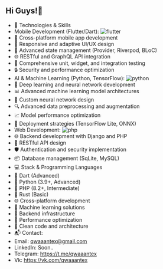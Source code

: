 ## Hi Guys!👋
- 🔧 Technologies & Skills
- Mobile Development (Flutter/Dart):
![flutter](https://github.com/user-attachments/assets/86f878ea-a25b-4c29-ad69-82258e781005)
- 📱 Cross-platform mobile app development
- 🎨 Responsive and adaptive UI/UX design
- 🔌 Advanced state management (Provider, Riverpod, BLoC)
- 🌐 RESTful and GraphQL API integration
- 🧪 Comprehensive unit, widget, and integration testing
- 🔒 Security and performance optimization
- AI & Machine Learning (Python, TensorFlow):
![python](https://github.com/user-attachments/assets/44eb20cc-db93-4c56-8264-90277b0407d3)
- 🤖 Deep learning and neural network development
- 📊 Advanced machine learning model architectures
- 🧠 Custom neural network design
- 🔍 Advanced data preprocessing and augmentation
- 📈 Model performance optimization
- 🚀 Deployment strategies (TensorFlow Lite, ONNX)
- Web Development:
![php](https://github.com/user-attachments/assets/b87198fd-f690-439d-8308-455c52593387)
- 🌐 Backend development with Django and PHP
- 🔧 RESTful API design
- 🛡️ Authentication and security implementation
- 📦 Database management (SqLite, MySQL)
- 💻 Stack & Programming Languages
- 📱 Dart (Advanced)
- 🐍 Python (3.9+, Advanced)
- 🦣 PHP (8.2+, Intermediate)
- 🦀 Rust (Basic)
- 🌐 Cross-platform development
- 🤖 Machine learning solutions
- 🔧 Backend infrastructure
- 🚀 Performance optimization
- 📐 Clean code and architecture
- 📬 Contact:
- Email: qwaaantex@gmail.com
- LinkedIn: Soon..
- Telegram: https://t.me/qwaaantex
- Vk: https://vk.com/qwaaantex
